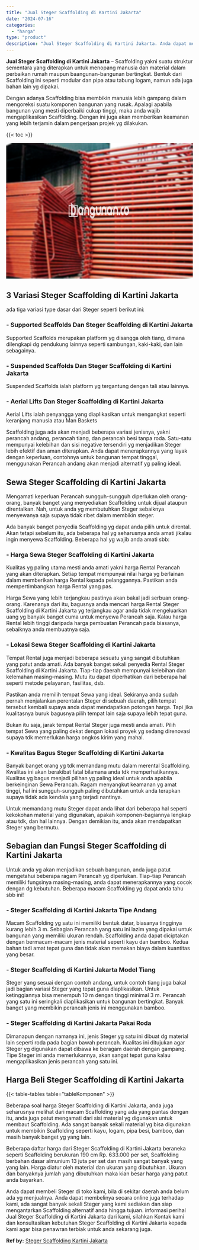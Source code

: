 ```yaml
---
title: "Jual Steger Scaffolding di Kartini Jakarta"
date: "2024-07-16"
categories: 
  - "harga"
type: "product"
description: "Jual Steger Scaffolding di Kartini Jakarta. Anda dapat membeli Steger di toko kami, bila di sekitar daerah anda belum ada yg menjualnya. Anda dapat membeliny..."
---
```


**Jual Steger Scaffolding di Kartini Jakarta** – Scaffolding yakni suatu struktur sementara yang diterapkan untuk menopang manusia dan material dalam perbaikan rumah maupun baangunan-bangunan bertingkat. Bentuk dari Scaffolding ini seperti modular dan pipa atau tabung logam, namun ada juga bahan lain yg dipakai.

Dengan adanya Scaffolding bisa membikin manusia lebih gampang dalam mengoreksi suatu komponen bangunan yang rusak. Apalagi apabila bangunan yang mesti diperbaiki cukup tinggi, maka anda wajib mengaplikasikan Scaffolding. Dengan ini juga akan memberikan keamanan yang lebih terjamin dalam pengerjaan projek yg dilakukan.

{{< toc >}}

![Jual Steger Scaffolding di Kartini Jakarta](/images/sewa-scaffolding-steger-16.png)

## 3 Variasi Steger Scaffolding di Kartini Jakarta

ada tiga variasi type dasar dari Steger seperti berikut ini:

### \- Supported Scaffolds Dan Steger Scaffolding di Kartini Jakarta

Supported Scaffolds merupakan platform yg disangga oleh tiang, dimana dilengkapi dg pendukung lainnya seperti sambungan, kaki-kaki, dan lain sebagainya.

### \- Suspended Scaffolds Dan Steger Scaffolding di Kartini Jakarta

Suspended Scaffolds ialah platform yg tergantung dengan tali atau lainnya.

### \- Aerial Lifts Dan Steger Scaffolding di Kartini Jakarta

Aerial Lifts ialah penyangga yang diaplikasikan untuk mengangkat seperti keranjang manusia atau Man Baskets

Scaffolding juga ada akan menjadi beberapa variasi jenisnya, yakni perancah andang, perancah tiang, dan perancah besi tanpa roda. Satu-satu mempunyai kelebihan dan sisi negative tersendiri yg menjadikan Steger lebih efektif dan aman diterapkan. Anda dapat menerapkannya yang layak dengan keperluan, contohnya untuk bangunan tempat tinggal, menggunakan Perancah andang akan menjadi alternatif yg paling ideal.

## Sewa Steger Scaffolding di Kartini Jakarta

Mengamati keperluan Perancah sungguh-sungguh diperlukan oleh orang-orang, banyak banget yang menyediakan Scaffolding untuk dijual ataupun direntalkan. Nah, untuk anda yg membutuhkan Steger sebaiknya menyewanya saja supaya tidak ribet dalam membikin steger.

Ada banyak banget penyedia Scaffolding yg dapat anda pilih untuk dirental. Akan tetapi sebelum itu, ada beberapa hal yg seharusnya anda amati jikalau ingin menyewa Scaffolding. Beberapa hal yg wajib anda amati sbb:

### \- Harga Sewa Steger Scaffolding di Kartini Jakarta

Kualitas yg paling utama mesti anda amati yakni harga Rental Perancah yang akan diterapkan. Setiap tempat mempunyai nilai harga yg berlainan dalam memberikan harga Rental kepada pelanggannya. Pastikan anda mempertimbangkan harga Rental yang pas.

Harga Sewa yang lebih terjangkau pastinya akan bakal jadi serbuan orang-orang. Karenanya dari itu, bagusnya anda mencari harga Rental Steger Scaffolding di Kartini Jakarta yg terjangkau agar anda tidak mengeluarkan uang yg banyak banget cuma untuk menyewa Perancah saja. Kalau harga Rental lebih tinggi daripada harga pembuatan Perancah pada biasanya, sebaiknya anda membuatnya saja.

### \- Lokasi Sewa Steger Scaffolding di Kartini Jakarta

Tempat Rental juga menjadi beberapa sesuatu yang sangat dibutuhkan yang patut anda amati. Ada banyak banget sekali penyedia Rental Steger Scaffolding di Kartini Jakarta. Tiap-tiap daerah mempunyai kelebihan dan kelemahan masing-masing. Mutu itu dapat diperhatikan dari beberapa hal seperti metode pelayanan, fasilitas, dsb.

Pastikan anda memilih tempat Sewa yang ideal. Sekiranya anda sudah pernah menjalankan perentalan Steger di sebuah daerah, pilih tempat tersebut kembali supaya anda dapat mendapatkan potongan harga. Tapi jika kualitasnya buruk bagusnya pilih tempat lain saja supaya lebih tepat guna.

Bukan itu saja, jarak tempat Rental Steger juga mesti anda amati. Pilih tempat Sewa yang paling dekat dengan lokasi proyek yg sedang direnovasi supaya tdk memerlukan harga ongkos kirim yang mahal.

### \- Kwalitas Bagus Steger Scaffolding di Kartini Jakarta

Banyak banget orang yg tdk memandang mutu dalam merental Scaffolding. Kwalitas ini akan berakibat fatal bilamana anda tdk memperhatikannya. Kualitas yg bagus menjadi pilihan yg paling ideal untuk anda apabila berkeinginan Sewa Perancah. Ragam menyangkut keamanan yg amat tinggi, hal ini sungguh-sungguh paling dibutuhkan untuk anda terapkan supaya tidak ada kendala yang terjadi nantinya.

Untuk memandang mutu Steger dapat anda lihat dari beberapa hal seperti kekokohan material yang digunakan, apakah komponen-bagiannya lengkap atau tdk, dan hal lainnya. Dengan demikian itu, anda akan mendapatkan Steger yang bermutu.

## Sebagian dan Fungsi Steger Scaffolding di Kartini Jakarta

Untuk anda yg akan menjadikan sebuah bangunan, anda juga patut mengetahui beberapa ragam Perancah yg diperlukan. Tiap-tiap Perancah memiliki fungsinya masing-masing, anda dapat menerapkannya yang cocok dengan dg kebutuhan. Beberapa macam Scaffolding yg dapat anda tahu sbb ini!

### \- Steger Scaffolding di Kartini Jakarta Tipe Andang

Macam Scaffolding yg satu ini memiliki bentuk datar, biasanya tingginya kurang lebih 3 m. Sebagian Perancah yang satu ini lazim yang dipakai untuk bangunan yang memiliki ukuran rendah. Scaffolding anda dapat diciptakan dengan bermacam-macam jenis material seperti kayu dan bamboo. Kedua bahan tadi amat tepat guna dan tidak akan memakan biaya dalam kuantitas yang besar.

### \- Steger Scaffolding di Kartini Jakarta Model Tiang

Steger yang sesuai dengan contoh andang, untuk contoh tiang juga bakal jadi bagian variasi Steger yang tepat guna diaplikasikan. Untuk ketinggiannya bisa menempuh 10 m dengan tinggi minimal 3 m. Perancah yang satu ini seringkali diaplikasikan untuk bangunan bertingkat. Banyak banget yang membikin perancah jenis ini menggunakan bamboo.

### \- Steger Scaffolding di Kartini Jakarta Pakai Roda

Dimanapun dengan namanya ini, jenis Steger yg satu ini dibuat dg material lain seperti roda pada bagian bawah perancah. Kualitas ini ditujukan agar Steger yg digunakan dapat dibawa ke beragam daerah dengan gampang. Tipe Steger ini anda memerlukannya, akan sangat tepat guna kalau mengaplikasikan jenis perancah yang satu ini.

## Harga Beli Steger Scaffolding di Kartini Jakarta

{{< table-tables table="tableKomponen" >}}

Beberapa soal harga Steger Scaffolding di Kartini Jakarta, anda juga seharusnya melihat dari macam Scaffolding yang ada yang pantas dengan itu, anda juga patut mengamati dari sisi material yg digunakan untuk membaut Scaffolding. Ada sangat banyak sekali material yg bisa digunakan untuk membikin Scaffolding seperti kayu, logam, pipa besi, bamboo, dan masih banyak banget yg yang lain.

Beberapa daftar harga dari Steger Scaffolding di Kartini Jakarta beraneka seperti Scaffolding berukuran 190 cm Rp. 633.000 per set, Scaffolding berbahan dasar almunium 13 juta per set dan masih sangat banyak yang yang lain. Harga diatur oleh material dan ukuran yang dibutuhkan. Ukuran dan banyaknya jumlah yang dibutuhkan maka kian besar harga yang patut anda bayarkan.

Anda dapat membeli Steger di toko kami, bila di sekitar daerah anda belum ada yg menjualnya. Anda dapat membelinya secara online juga terhadap kami, ada sangat banyak sekali Steger yang kami sediakan dan siap mengantarkan Scaffolding alternatif anda hingga tujuan. informasi perihal Jual Steger Scaffolding di Kartini Jakarta dari kami, silahkan Kontak kami dan konsultasikan kebutuhan Steger Scaffolding di Kartini Jakarta kepada kami agar bisa penawran terbiak untuk anda sekarang juga.

**Ref by:** [Steger Scaffolding Kartini Jakarta](https://id.wikipedia.org/wiki/Steger)
